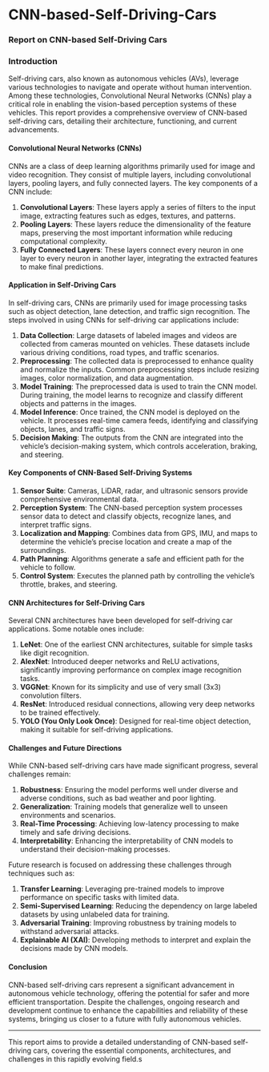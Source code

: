 # CNN-based-Self-Driving-Cars
### Report on CNN-based Self-Driving Cars

### Introduction

Self-driving cars, also known as autonomous vehicles (AVs), leverage various technologies to navigate and operate without human intervention. Among these technologies, Convolutional Neural Networks (CNNs) play a critical role in enabling the vision-based perception systems of these vehicles. This report provides a comprehensive overview of CNN-based self-driving cars, detailing their architecture, functioning, and current advancements.

#### Convolutional Neural Networks (CNNs)

CNNs are a class of deep learning algorithms primarily used for image and video recognition. They consist of multiple layers, including convolutional layers, pooling layers, and fully connected layers. The key components of a CNN include:

1. **Convolutional Layers**: These layers apply a series of filters to the input image, extracting features such as edges, textures, and patterns.
2. **Pooling Layers**: These layers reduce the dimensionality of the feature maps, preserving the most important information while reducing computational complexity.
3. **Fully Connected Layers**: These layers connect every neuron in one layer to every neuron in another layer, integrating the extracted features to make final predictions.

#### Application in Self-Driving Cars

In self-driving cars, CNNs are primarily used for image processing tasks such as object detection, lane detection, and traffic sign recognition. The steps involved in using CNNs for self-driving car applications include:

1. **Data Collection**: Large datasets of labeled images and videos are collected from cameras mounted on vehicles. These datasets include various driving conditions, road types, and traffic scenarios.
2. **Preprocessing**: The collected data is preprocessed to enhance quality and normalize the inputs. Common preprocessing steps include resizing images, color normalization, and data augmentation.
3. **Model Training**: The preprocessed data is used to train the CNN model. During training, the model learns to recognize and classify different objects and patterns in the images.
4. **Model Inference**: Once trained, the CNN model is deployed on the vehicle. It processes real-time camera feeds, identifying and classifying objects, lanes, and traffic signs.
5. **Decision Making**: The outputs from the CNN are integrated into the vehicle’s decision-making system, which controls acceleration, braking, and steering.

#### Key Components of CNN-Based Self-Driving Systems

1. **Sensor Suite**: Cameras, LiDAR, radar, and ultrasonic sensors provide comprehensive environmental data.
2. **Perception System**: The CNN-based perception system processes sensor data to detect and classify objects, recognize lanes, and interpret traffic signs.
3. **Localization and Mapping**: Combines data from GPS, IMU, and maps to determine the vehicle’s precise location and create a map of the surroundings.
4. **Path Planning**: Algorithms generate a safe and efficient path for the vehicle to follow.
5. **Control System**: Executes the planned path by controlling the vehicle’s throttle, brakes, and steering.

#### CNN Architectures for Self-Driving Cars

Several CNN architectures have been developed for self-driving car applications. Some notable ones include:

1. **LeNet**: One of the earliest CNN architectures, suitable for simple tasks like digit recognition.
2. **AlexNet**: Introduced deeper networks and ReLU activations, significantly improving performance on complex image recognition tasks.
3. **VGGNet**: Known for its simplicity and use of very small (3x3) convolution filters.
4. **ResNet**: Introduced residual connections, allowing very deep networks to be trained effectively.
5. **YOLO (You Only Look Once)**: Designed for real-time object detection, making it suitable for self-driving applications.

#### Challenges and Future Directions

While CNN-based self-driving cars have made significant progress, several challenges remain:

1. **Robustness**: Ensuring the model performs well under diverse and adverse conditions, such as bad weather and poor lighting.
2. **Generalization**: Training models that generalize well to unseen environments and scenarios.
3. **Real-Time Processing**: Achieving low-latency processing to make timely and safe driving decisions.
4. **Interpretability**: Enhancing the interpretability of CNN models to understand their decision-making processes.

Future research is focused on addressing these challenges through techniques such as:

1. **Transfer Learning**: Leveraging pre-trained models to improve performance on specific tasks with limited data.
2. **Semi-Supervised Learning**: Reducing the dependency on large labeled datasets by using unlabeled data for training.
3. **Adversarial Training**: Improving robustness by training models to withstand adversarial attacks.
4. **Explainable AI (XAI)**: Developing methods to interpret and explain the decisions made by CNN models.

#### Conclusion

CNN-based self-driving cars represent a significant advancement in autonomous vehicle technology, offering the potential for safer and more efficient transportation. Despite the challenges, ongoing research and development continue to enhance the capabilities and reliability of these systems, bringing us closer to a future with fully autonomous vehicles.

---

This report aims to provide a detailed understanding of CNN-based self-driving cars, covering the essential components, architectures, and challenges in this rapidly evolving field.s
